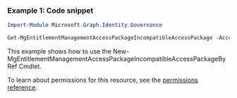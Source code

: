 ### Example 1: Code snippet

```powershellImport-Module Microsoft.Graph.Identity.Governance

Get-MgEntitlementManagementAccessPackageIncompatibleAccessPackage -AccessPackageId $accessPackageId
```
This example shows how to use the New-MgEntitlementManagementAccessPackageIncompatibleAccessPackageByRef Cmdlet.
To learn about permissions for this resource, see the [permissions reference](/graph/permissions-reference).

